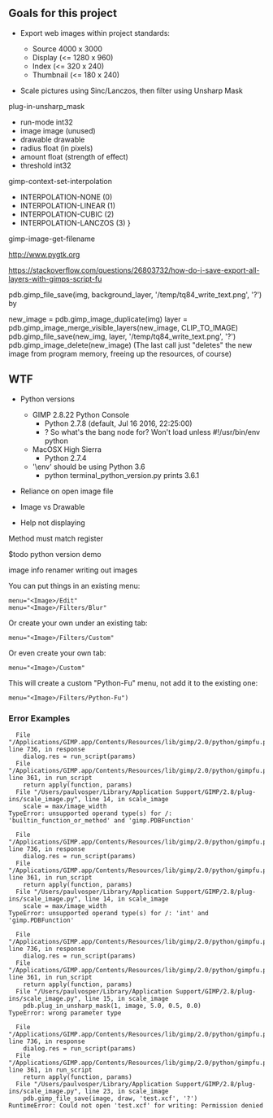 ## Goals for this project

- Export web images within project standards:
    - Source 4000 x 3000
    - Display (<= 1280 x 960)
    - Index (<= 320 x 240)
    - Thumbnail (<= 180 x 240)
    
- Scale pictures using Sinc/Lanczos, then filter using Unsharp Mask

plug-in-unsharp_mask
- run-mode int32
- image image (unused)
- drawable drawable
- radius float (in pixels)
- amount float (strength of effect)
- threshold int32

gimp-context-set-interpolation
- INTERPOLATION-NONE (0)
- INTERPOLATION-LINEAR (1)
- INTERPOLATION-CUBIC (2)
- INTERPOLATION-LANCZOS (3) }

gimp-image-get-filename

http://www.pygtk.org

https://stackoverflow.com/questions/26803732/how-do-i-save-export-all-layers-with-gimps-script-fu

pdb.gimp_file_save(img, background_layer, '/temp/tq84_write_text.png', '?')
by

new_image = pdb.gimp_image_duplicate(img)
layer = pdb.gimp_image_merge_visible_layers(new_image, CLIP_TO_IMAGE)
pdb.gimp_file_save(new_img, layer, '/temp/tq84_write_text.png', '?')
pdb.gimp_image_delete(new_image)
(The last call just "deletes" the new image from program memory, freeing up the resources, of course)

## WTF

- Python versions
    - GIMP 2.8.22 Python Console
        - Python 2.7.8 (default, Jul 16 2016, 22:25:00)
        - ? So what's the bang node for? Won't load unless #!/usr/bin/env python
    - MacOSX High Sierra
        - Python 2.7.4
    - '\env' should be using Python 3.6
        - python terminal_python_version.py prints 3.6.1

- Reliance on open image file
- Image vs Drawable
- Help not displaying

Method must match register

$todo python version demo

image info
renamer
writing out images


You can put things in an existing menu:

    menu="<Image>/Edit"
    menu="<Image>/Filters/Blur"
    
Or create your own under an existing tab:

    menu="<Image>/Filters/Custom"

Or even create your own tab:

    menu="<Image>/Custom"

This will create a custom "Python-Fu" menu, not add it to the existing one:

    menu="<Image>/Filters/Python-Fu")



### Error Examples

```Traceback (most recent call last):
  File "/Applications/GIMP.app/Contents/Resources/lib/gimp/2.0/python/gimpfu.py", line 736, in response
    dialog.res = run_script(params)
  File "/Applications/GIMP.app/Contents/Resources/lib/gimp/2.0/python/gimpfu.py", line 361, in run_script
    return apply(function, params)
  File "/Users/paulvosper/Library/Application Support/GIMP/2.8/plug-ins/scale_image.py", line 14, in scale_image
    scale = max/image_width
TypeError: unsupported operand type(s) for /: 'builtin_function_or_method' and 'gimp.PDBFunction'
```



```Traceback (most recent call last):
  File "/Applications/GIMP.app/Contents/Resources/lib/gimp/2.0/python/gimpfu.py", line 736, in response
    dialog.res = run_script(params)
  File "/Applications/GIMP.app/Contents/Resources/lib/gimp/2.0/python/gimpfu.py", line 361, in run_script
    return apply(function, params)
  File "/Users/paulvosper/Library/Application Support/GIMP/2.8/plug-ins/scale_image.py", line 14, in scale_image
    scale = max/image_width
TypeError: unsupported operand type(s) for /: 'int' and 'gimp.PDBFunction'
```


```Traceback (most recent call last):
  File "/Applications/GIMP.app/Contents/Resources/lib/gimp/2.0/python/gimpfu.py", line 736, in response
    dialog.res = run_script(params)
  File "/Applications/GIMP.app/Contents/Resources/lib/gimp/2.0/python/gimpfu.py", line 361, in run_script
    return apply(function, params)
  File "/Users/paulvosper/Library/Application Support/GIMP/2.8/plug-ins/scale_image.py", line 15, in scale_image
    pdb.plug_in_unsharp_mask(1, image, 5.0, 0.5, 0.0)
TypeError: wrong parameter type
```

```Traceback (most recent call last):
  File "/Applications/GIMP.app/Contents/Resources/lib/gimp/2.0/python/gimpfu.py", line 736, in response
    dialog.res = run_script(params)
  File "/Applications/GIMP.app/Contents/Resources/lib/gimp/2.0/python/gimpfu.py", line 361, in run_script
    return apply(function, params)
  File "/Users/paulvosper/Library/Application Support/GIMP/2.8/plug-ins/scale_image.py", line 23, in scale_image
    pdb.gimp_file_save(image, draw, 'test.xcf', '?')
RuntimeError: Could not open 'test.xcf' for writing: Permission denied
```